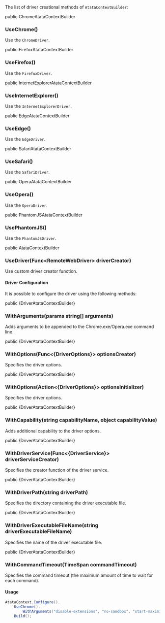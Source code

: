 The list of driver creational methods of `AtataContextBuilder`:

<div class="member">
    <span class="head"><span class="keyword">public</span> <span class="type">ChromeAtataContextBuilder</span></span>
    <h3><span class="body">UseChrome</span>()</h3>
</div>

Use the `ChromeDriver`.

<div class="member">
    <span class="head"><span class="keyword">public</span> <span class="type">FirefoxAtataContextBuilder</span></span>
    <h3><span class="body">UseFirefox()</span></h3>
</div>

Use the `FirefoxDriver`.

<div class="member">
    <span class="head"><span class="keyword">public</span> <span class="type">InternetExplorerAtataContextBuilder</span></span>
    <h3><span class="body">UseInternetExplorer()</span></h3>
</div>

Use the `InternetExplorerDriver`.

<div class="member">
    <span class="head"><span class="keyword">public</span> <span class="type">EdgeAtataContextBuilder</span></span>
    <h3><span class="body">UseEdge()</span></h3>
</div>

Use the `EdgeDriver`.

<div class="member">
    <span class="head"><span class="keyword">public</span> <span class="type">SafariAtataContextBuilder</span></span>
    <h3><span class="body">UseSafari()</span></h3>
</div>

Use the `SafariDriver`.

<div class="member">
    <span class="head"><span class="keyword">public</span> <span class="type">OperaAtataContextBuilder</span></span>
    <h3><span class="body">UseOpera()</span></h3>
</div>

Use the `OperaDriver`.

<div class="member">
    <span class="head"><span class="keyword">public</span> <span class="type">PhantomJSAtataContextBuilder</span></span>
    <h3><span class="body">UsePhantomJS()</span></h3>
</div>

Use the `PhantomJSDriver`.

<div class="member">
    <span class="head"><span class="keyword">public</span> <span class="type">AtataContextBuilder</span></span>
    <h3><span class="body">UseDriver</span><span class="tail">(<span class="type">Func</span>&lt;<span class="type">RemoteWebDriver</span>&gt; driverCreator)</span></h3>
</div>

Use custom driver creator function.

#### Driver Configuration

It is possible to configure the driver using the following methods:

<div class="member">
    <span class="head"><span class="keyword">public</span> <span class="type">{DriverAtataContextBuilder}</span></span>
    <h3><span class="body">WithArguments</span><span class="tail">(<span class="keyword">params</span> <span class="keyword">string</span>[] arguments)</span></h3>
</div>

Adds arguments to be appended to the Chrome.exe/Opera.exe command line.

<div class="member">
    <span class="head"><span class="keyword">public</span> <span class="type">{DriverAtataContextBuilder}</span></span>
    <h3><span class="body">WithOptions</span><span class="tail">(<span class="type">Func</span>&lt;<span class="type">{DriverOptions}</span>&gt; optionsCreator)</span></h3>
</div>

Specifies the driver options.

<div class="member">
    <span class="head"><span class="keyword">public</span> <span class="type">{DriverAtataContextBuilder}</span></span>
    <h3><span class="body">WithOptions</span><span class="tail">(<span class="type">Action</span>&lt;<span class="type">{DriverOptions}</span>&gt; optionsInitializer)</span></h3>
</div>

Specifies the driver options.

<div class="member">
    <span class="head"><span class="keyword">public</span> <span class="type">{DriverAtataContextBuilder}</span></span>
    <h3><span class="body">WithCapability</span><span class="tail">(<span class="keyword">string</span> capabilityName, <span class="keyword">object</span> capabilityValue)</span></h3>
</div>

Adds additional capability to the driver options.

<div class="member">
    <span class="head"><span class="keyword">public</span> <span class="type">{DriverAtataContextBuilder}</span></span>
    <h3><span class="body">WithDriverService</span><span class="tail">(<span class="type">Func</span>&lt;<span class="type">{DriverService}</span>&gt; driverServiceCreator)</span></h3>
</div>

Specifies the creator function of the driver service.

<div class="member">
    <span class="head"><span class="keyword">public</span> <span class="type">{DriverAtataContextBuilder}</span></span>
    <h3><span class="body">WithDriverPath</span><span class="tail">(<span class="keyword">string</span> driverPath)</span></h3>
</div>

Specifies the directory containing the driver executable file.

<div class="member">
    <span class="head"><span class="keyword">public</span> <span class="type">{DriverAtataContextBuilder}</span></span>
    <h3><span class="body">WithDriverExecutableFileName</span><span class="tail">(<span class="keyword">string</span> driverExecutableFileName)</span></h3>
</div>

Specifies the name of the driver executable file.

<div class="member">
    <span class="head"><span class="keyword">public</span> <span class="type">{DriverAtataContextBuilder}</span></span>
    <h3><span class="body">WithCommandTimeout</span><span class="tail">(<span class="type">TimeSpan</span> commandTimeout)</span></h3>
</div>

Specifies the command timeout (the maximum amount of time to wait for each command).

#### Usage

```cs
AtataContext.Configure().
    UseChrome().
        WithArguments("disable-extensions", "no-sandbox", "start-maximized").
    Build();
```